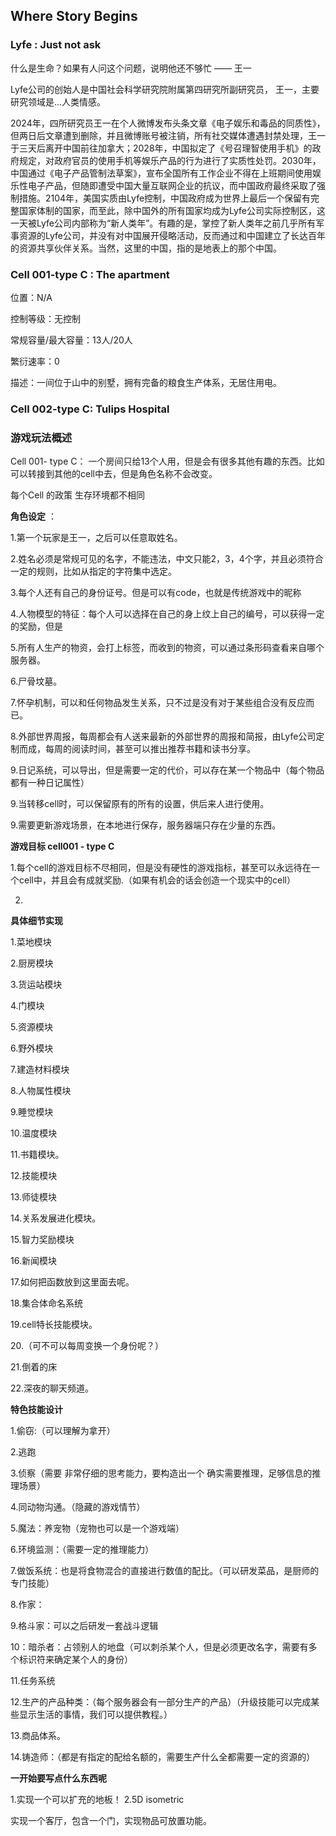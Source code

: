 ## Where Story Begins

### Lyfe : Just not ask

什么是生命？如果有人问这个问题，说明他还不够忙 —— 王一

Lyfe公司的创始人是中国社会科学研究院附属第四研究所副研究员， 王一，主要研究领域是...人类情感。

2024年，四所研究员王一在个人微博发布头条文章《电子娱乐和毒品的同质性》，但两日后文章遭到删除，并且微博账号被注销，所有社交媒体遭遇封禁处理，王一于三天后离开中国前往加拿大；2028年，中国拟定了《号召理智使用手机》的政府规定，对政府官员的使用手机等娱乐产品的行为进行了实质性处罚。2030年，中国通过《电子产品管制法草案》，宣布全国所有工作企业不得在上班期间使用娱乐性电子产品，但随即遭受中国大量互联网企业的抗议，而中国政府最终采取了强制措施。2104年，美国实质由Lyfe控制，中国政府成为世界上最后一个保留有完整国家体制的国家，而至此，除中国外的所有国家均成为Lyfe公司实际控制区，这一天被Lyfe公司内部称为“新人类年”。有趣的是，掌控了新人类年之前几乎所有军事资源的Lyfe公司，并没有对中国展开侵略活动，反而通过和中国建立了长达百年的资源共享伙伴关系。当然，这里的中国，指的是地表上的那个中国。

### Cell 001-type C : The apartment

位置：N/A

控制等级：无控制

常规容量/最大容量：13人/20人

繁衍速率：0

描述：一间位于山中的别墅，拥有完备的粮食生产体系，无居住用电。

###  Cell 002-type C: Tulips Hospital

### 游戏玩法概述

Cell 001- type C： 一个房间只给13个人用，但是会有很多其他有趣的东西。比如可以转接到其他的cell中去，但是角色名称不会改变。

每个Cell 的政策 生存环境都不相同

**角色设定** ：

1.第一个玩家是王一，之后可以任意取姓名。

2.姓名必须是常规可见的名字，不能违法，中文只能2，3，4个字，并且必须符合一定的规则，比如从指定的字符集中选定。

3.每个人还有自己的身份证号。但是可以有code，也就是传统游戏中的昵称

4.人物模型的特征：每个人可以选择在自己的身上纹上自己的编号，可以获得一定的奖励，但是

5.所有人生产的物资，会打上标签，而收到的物资，可以通过条形码查看来自哪个服务器。

6.尸骨坟墓。

7.怀孕机制，可以和任何物品发生关系，只不过是没有对于某些组合没有反应而已。

8.外部世界周报，每周都会有人送来最新的外部世界的周报和简报，由Lyfe公司定制而成，每周的阅读时间，甚至可以推出推荐书籍和读书分享。

9.日记系统，可以导出，但是需要一定的代价，可以存在某一个物品中（每个物品都有一种日记属性）

9.当转移cell时，可以保留原有的所有的设置，供后来人进行使用。

9.需要更新游戏场景，在本地进行保存，服务器端只存在少量的东西。

**游戏目标 cell001 - type C**

1.每个cell的游戏目标不尽相同，但是没有硬性的游戏指标，甚至可以永远待在一个cell中，并且会有成就奖励.（如果有机会的话会创造一个现实中的cell）

2.

**具体细节实现**

1.菜地模块

2.厨房模块

3.货运站模块

4.门模块

5.资源模块

6.野外模块

7.建造材料模块

8.人物属性模块

9.睡觉模块

10.温度模块

11.书籍模块。

12.技能模块

13.师徒模块

14.关系发展进化模块。

15.智力奖励模块

16.新闻模块

17.如何把函数放到这里面去呢。

18.集合体命名系统

19.cell特长技能模块。

20.（可不可以每周变换一个身份呢？）

21.倒着的床

22.深夜的聊天频道。

**特色技能设计**

1.偷窃:（可以理解为拿开）

2.逃跑

3.侦察（需要 非常仔细的思考能力，要构造出一个  确实需要推理，足够信息的推理场景）

4.同动物沟通。（隐藏的游戏情节）

5.魔法：养宠物（宠物也可以是一个游戏端）

6.环境监测：（需要一定的推理能力）

7.做饭系统：也是将食物混合的直接进行数值的配比。（可以研发菜品，是厨师的专门技能）

8.作家：

9.格斗家：可以之后研发一套战斗逻辑

10：暗杀者：占领别人的地盘（可以刺杀某个人，但是必须更改名字，需要有多个标识符来确定某个人的身份）

11.任务系统

12.生产的产品种类：（每个服务器会有一部分生产的产品）（升级技能可以完成某些显示生活的事情，我们可以提供教程。）

13.商品体系。

14.铸造师：（都是有指定的配给名额的，需要生产什么全都需要一定的资源的）

**一开始要写点什么东西呢**

1.实现一个可以扩充的地板！ 2.5D isometric

实现一个客厅，包含一个门，实现物品可放置功能。